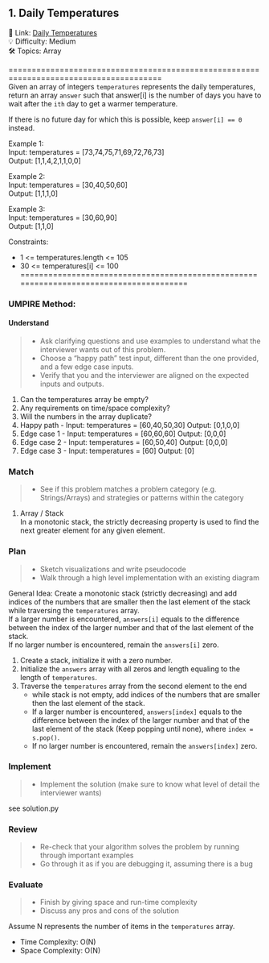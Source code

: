 ## 1. Daily Temperatures
🔗 Link: [Daily Temperatures](https://leetcode.com/problems/daily-temperatures/description/)<br>
💡 Difficulty: Medium<br>
🛠️ Topics: Array<br>

=======================================================================================<br>
Given an array of integers `temperatures` represents the daily temperatures,<br>
return an array `answer` such that answer[i] is the number of days you have to wait after the `ith` day to get a warmer temperature.<br>

If there is no future day for which this is possible, keep `answer[i] == 0` instead.<br>

Example 1:<br>
Input: temperatures = [73,74,75,71,69,72,76,73]<br>
Output: [1,1,4,2,1,1,0,0]<br>

Example 2:<br>
Input: temperatures = [30,40,50,60]<br>
Output: [1,1,1,0]<br>

Example 3:<br>
Input: temperatures = [30,60,90]<br>
Output: [1,1,0]<br>
 

Constraints:<br>
- 1 <= temperatures.length <= 105<br>
- 30 <= temperatures[i] <= 100<br>
=======================================================================================<br>
### UMPIRE Method:
#### Understand

> - Ask clarifying questions and use examples to understand what the interviewer wants out of this problem.
> - Choose a “happy path” test input, different than the one provided, and a few edge case inputs. 
> - Verify that you and the interviewer are aligned on the expected inputs and outputs.
1. Can the temperatures array be empty?
2. Any requirements on time/space complexity?
3. Will the numbers in the array duplicate?
4. Happy path - Input: temperatures = [60,40,50,30] Output: [0,1,0,0]
5. Edge case 1 - Input: temperatures = [60,60,60] Output: [0,0,0]
6. Edge case 2 - Input: temperatures = [60,50,40] Output: [0,0,0]
7. Edge case 3 - Input: temperatures = [60] Output: [0]

### Match
> - See if this problem matches a problem category (e.g. Strings/Arrays) and strategies or patterns within the category
1. Array / Stack<br>
In a monotonic stack, the strictly decreasing property is used to find the next greater element for any given element.<br>

### Plan
> - Sketch visualizations and write pseudocode
> - Walk through a high level implementation with an existing diagram

General Idea: Create a monotonic stack (strictly decreasing) and add indices of the numbers that are smaller then the last element of the stack while traversing the `temperatures` array.<br>
              If a larger number is encountered, `answers[i]` equals to the difference between the index of the larger number and that of the last element of the stack.<br>
              If no larger number is encountered, remain the `answers[i]` zero.

1) Create a stack, initialize it with a zero number.<br>
2) Initialize the `answers` array with all zeros and length equaling to the length of `temperatures`.<br>
3) Traverse the `temperatures` array from the second element to the end
    - while stack is not empty, add indices of the numbers that are smaller then the last element of the stack.<br>
    - If a larger number is encountered, `answers[index]` equals to the difference between the index of the larger number and that of the last element of the stack (Keep popping until none), where `index = s.pop()`. <br>
    - If no larger number is encountered, remain the `answers[index]` zero.
  
    
### Implement
> - Implement the solution (make sure to know what level of detail the interviewer wants)

see solution.py 

### Review
> - Re-check that your algorithm solves the problem by running through important examples
> - Go through it as if you are debugging it, assuming there is a bug
### Evaluate
> - Finish by giving space and run-time complexity
> - Discuss any pros and cons of the solution

Assume N represents the number of items in the `temperatures` array.


- Time Complexity: O(N)
- Space Complexity: O(N)
